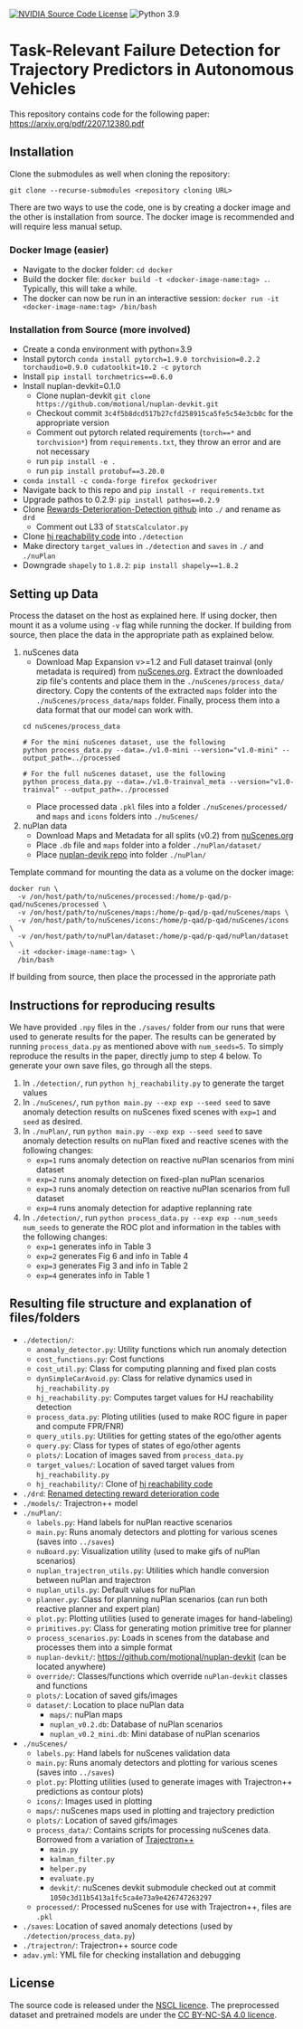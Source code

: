 [![NVIDIA Source Code License](https://img.shields.io/badge/license-NSCL-blue.svg)](https://github.com/NVlabs/pred-fail-detector/blob/main/LICENSE.md)
![Python 3.9](https://img.shields.io/badge/python-3.9-green.svg)

# Task-Relevant Failure Detection for Trajectory Predictors in Autonomous Vehicles
This repository contains code for the following paper: https://arxiv.org/pdf/2207.12380.pdf

## Installation

Clone the submodules as well when cloning the repository:
```
git clone --recurse-submodules <repository cloning URL>
```

There are two ways to use the code, one is by creating a docker image and the other is installation from source. The docker image is recommended and will require less manual setup.

### Docker Image (easier)
- Navigate to the docker folder: `cd docker`
- Build the docker file: `docker build -t <docker-image-name:tag> .`. Typically, this will take a while.
- The docker can now be run in an interactive session: `docker run -it <docker-image-name:tag> /bin/bash`

### Installation from Source (more involved)
- Create a conda environment with python=3.9
- Install pytorch `conda install pytorch=1.9.0 torchvision=0.2.2 torchaudio=0.9.0 cudatoolkit=10.2 -c pytorch`
- Install `pip install torchmetrics==0.6.0`
- Install nuplan-devkit=0.1.0
    - Clone nuplan-devkit `git clone https://github.com/motional/nuplan-devkit.git`
    - Checkout commit `3c4f5b8dcd517b27cfd258915ca5fe5c54e3cb0c` for the appropriate version
    - Comment out pytorch related requirements (`torch==*` and `torchvision*`) from `requirements.txt`, they throw an error and are not necessary
    - run `pip install -e .` 
    - run `pip install protobuf==3.20.0`
- `conda install -c conda-forge firefox geckodriver`
- Navigate back to this repo and `pip install -r requirements.txt`
- Upgrade pathos to 0.2.9: `pip install pathos==0.2.9`
- Clone [Rewards-Deterioration-Detection github](https://github.com/ido90/Rewards-Deterioration-Detection) into `./` and rename as `drd`
    - Comment out L33 of `StatsCalculator.py`
- Clone [hj reachability code](https://github.com/StanfordASL/hj_reachability/tree/main/hj_reachability) into `./detection`
- Make directory `target_values` in `./detection` and `saves` in `./` and `./nuPlan`
- Downgrade `shapely` to `1.8.2`: `pip install shapely==1.8.2`


## Setting up Data
Process the dataset on the host as explained here. If using docker, then mount it as a volume using `-v` flag while running the docker. If building from source, then place the data in the appropriate path as explained below.

1. nuScenes data
    - Download Map Expansion v>=1.2 and Full dataset trainval (only metadata is required) from [nuScenes.org](https://www.nuscenes.org/nuscenes#download). Extract the downloaded zip file's contents and place them in the `./nuScenes/process_data/` directory. Copy the contents of the extracted `maps` folder into the `./nuScenes/process_data/maps` folder. Finally, process them into a data format that our model can work with.
    ```
    cd nuScenes/process_data

    # For the mini nuScenes dataset, use the following
    python process_data.py --data=./v1.0-mini --version="v1.0-mini" --output_path=../processed

    # For the full nuScenes dataset, use the following
    python process_data.py --data=./v1.0-trainval_meta --version="v1.0-trainval" --output_path=../processed
    ```
    - Place processed data `.pkl` files into a folder `./nuScenes/processed/` and `maps` and `icons` folders into `./nuScenes/`
2. nuPlan data
    - Download Maps and Metadata for all splits (v0.2) from [nuScenes.org](https://www.nuscenes.org/nuplan#download)
    - Place `.db` file and `maps` folder into a folder `./nuPlan/dataset/`
    - Place [nuplan-devik repo](https://github.com/motional/nuplan-devkit) into folder `./nuPlan/`

Template command for mounting the data as a volume on the docker image:
```
docker run \
  -v /on/host/path/to/nuScenes/processed:/home/p-qad/p-qad/nuScenes/processed \
  -v /on/host/path/to/nuScenes/maps:/home/p-qad/p-qad/nuScenes/maps \
  -v /on/host/path/to/nuScenes/icons:/home/p-qad/p-qad/nuScenes/icons \
  -v /on/host/path/to/nuPlan/dataset:/home/p-qad/p-qad/nuPlan/dataset \
  -it <docker-image-name:tag> \
  /bin/bash
```

If building from source, then place the processed in the approriate path


## Instructions for reproducing results

We have provided `.npy` files in the `./saves/` folder from our runs that were used to generate results for the paper. The results can be generated by running `process_data.py` as mentioned above with `num_seeds=5`. To simply reproduce the results in the paper, directly jump to step 4 below. To generate your own save files, go through all the steps.

1. In `./detection/`, run `python hj_reachability.py` to generate the target values
2. In `./nuScenes/`, run `python main.py --exp exp --seed seed` to save anomaly detection results on nuScenes fixed scenes with `exp=1` and `seed` as desired.
3. In `./nuPlan/`, run `python main.py --exp exp --seed seed` to save anomaly detection results on nuPlan fixed and reactive scenes with the following changes:
    - `exp=1` runs anomaly detection on reactive nuPlan scenarios from mini dataset
    - `exp=2` runs anomaly detection on fixed-plan nuPlan scenarios
    - `exp=3` runs anomaly detection on reactive nuPlan scenarios from full dataset
    - `exp=4` runs anomaly detection for adaptive replanning rate
4. In `./detection/`, run `python process_data.py --exp exp --num_seeds num_seeds` to generate the ROC plot and information in the tables with the following changes:
    - `exp=1` generates info in Table 3
    - `exp=2` generates Fig 6 and info in Table 4
    - `exp=3` generates Fig 3 and info in Table 2
    - `exp=4` generates info in Table 1

## Resulting file structure and explanation of files/folders
- `./detection/`:
    - `anomaly_detector.py`: Utility functions which run anomaly detection 
    - `cost_functions.py`: Cost functions
    - `cost_util.py`: Class for computing planning and fixed plan costs
    - `dynSimpleCarAvoid.py`: Class for relative dynamics used in `hj_reachability.py`
    - `hj_reachability.py`: Computes target values for HJ reachability detection
    - `process_data.py`: Ploting utilities (used to make ROC figure in paper and compute FPR/FNR)
    - `query_utils.py`: Utilities for getting states of the ego/other agents
    - `query.py`: Class for types of states of ego/other agents
    - `plots/`: Location of images saved from `process_data.py`
    - `target_values/`: Location of saved target values from `hj_reachability.py`
    - `hj_reachability/`: Clone of [hj reachability code](https://github.com/StanfordASL/hj_reachability/tree/main/hj_reachability)
- `./drd`: [Renamed detecting reward deterioration code](https://github.com/ido90/Rewards-Deterioration-Detection)
- `./models/`: Trajectron++ model
- `./nuPlan/`:
    - `labels.py`: Hand labels for nuPlan reactive scenarios
    - `main.py`: Runs anomaly detectors and plotting for various scenes (saves into `../saves`)
    - `nuBoard.py`: Visualization utility (used to make gifs of nuPlan scenarios)
    - `nuplan_trajectron_utils.py`: Utilities which handle conversion between nuPlan and trajectron
    - `nuplan_utils.py`: Default values for nuPlan
    - `planner.py`: Class for planning nuPlan scenarios (can run both reactive planner and expert plan)
    - `plot.py`: Plotting utilities (used to generate images for hand-labeling)
    - `primitives.py`: Class for generating motion primitive tree for planner
    - `process_scenarios.py`: Loads in scenes from the database and processes them into a simple format
    - `nuplan-devkit/`: https://github.com/motional/nuplan-devkit (can be located anywhere)
    - `override/`: Classes/functions which override `nuPlan-devkit` classes and functions
    - `plots/`: Location of saved gifs/images
    - `dataset/`: Location to place nuPlan data
        - `maps/`: nuPlan maps
        - `nuplan_v0.2.db`: Database of nuPlan scenarios
        - `nuplan_v0.2_mini.db`: Mini database of nuPlan scenarios
- `./nuScenes/`
    - `labels.py`: Hand labels for nuScenes validation data
    - `main.py`: Runs anomaly detectors and plotting for various scenes (saves into `../saves`)
    - `plot.py`: Plotting utilities (used to generate images with Trajectron++ predictions as contour plots)
    - `icons/`: Images used in plotting
    - `maps/`: nuScenes maps used in plotting and trajectory prediction
    - `plots/`: Location of saved gifs/images
    - `process_data/`: Contains scripts for processing nuScenes data. Borrowed from a variation of [Trajectron++](https://github.com/StanfordASL/Trajectron-plus-plus)
        - `main.py`
        - `kalman_filter.py`
        - `helper.py`
        - `evaluate.py`
        - `devkit/`: nuScenes devkit submodule checked out at commit `1050c3d11b5413a1fc5ca4e73a9e426747263297`
    - `processed/`: Processed nuScenes for use with Trajectron++, files are `.pkl`
- `./saves`: Location of saved anomaly detections (used by `./detection/process_data.py`)
- `./trajectron/`: Trajectron++ source code
- `adav.yml`: YML file for checking installation and debugging

## License

The source code is released under the [NSCL licence](https://github.com/NVlabs/pred-fail-detector/blob/main/LICENSE.md). The preprocessed dataset and pretrained models are under the [CC BY-NC-SA 4.0 licence](https://creativecommons.org/licenses/by-nc-sa/4.0/legalcode).
